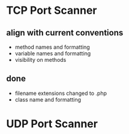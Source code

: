 

# TCP Port Scanner #

## align with current conventions ##


- method names and formatting
- variable names and formatting
- visibility on methods

## done ##

- filename extensions changed to .php
- class name and formatting


# UDP Port Scanner



